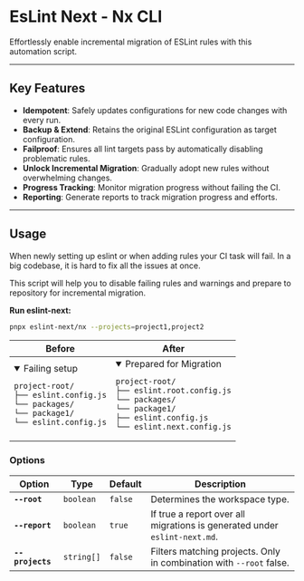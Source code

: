 # EsLint Next - Nx CLI

Effortlessly enable incremental migration of ESLint rules with this automation script.

---

## **Key Features**

- **Idempotent**: Safely updates configurations for new code changes with every run.
- **Backup & Extend**: Retains the original ESLint configuration as target configuration.
- **Failproof**: Ensures all lint targets pass by automatically disabling problematic rules.
- **Unlock Incremental Migration**: Gradually adopt new rules without overwhelming changes.
- **Progress Tracking**: Monitor migration progress without failing the CI.
- **Reporting**: Generate reports to track migration progress and efforts.

---

## Usage

When newly setting up eslint or when adding rules your CI task will fail.
In a big codebase, it is hard to fix all the issues at once.

This script will help you to disable failing rules and warnings and prepare to repository for incremental migration.

**Run eslint-next:**

```bash
pnpx eslint-next/nx --projects=project1,project2
```

| **Before**                                                                                                                                                                            | **After**                                                                                                                                                                                                                          |
| ------------------------------------------------------------------------------------------------------------------------------------------------------------------------------------- | ---------------------------------------------------------------------------------------------------------------------------------------------------------------------------------------------------------------------------------- |
| <details open><summary>Failing setup</summary><pre><code>project-root/&#10;├── eslint.config.js&#10;└── packages/&#10; └── package1/&#10; └── eslint.config.js</code></pre></details> | <details open><summary>Prepared for Migration</summary><pre><code>project-root/&#10;├── eslint.root.config.js&#10;└── packages/&#10; └── package1/&#10; ├── eslint.config.js&#10; └── eslint.next.config.js</code></pre></details> |

### Options

| Option           | Type       | Default | Description                                                               |
| ---------------- | ---------- | ------- | ------------------------------------------------------------------------- |
| **`--root`**     | `boolean`  | `false` | Determines the workspace type.                                            |
| **`--report`**   | `boolean`  | `true`  | If true a report over all migrations is generated under `eslint-next.md`. |
| **`--projects`** | `string[]` | `false` | Filters matching projects. Only in combination with `--root` false.       |
